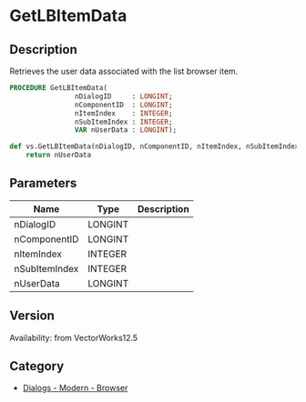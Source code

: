 # GetLBItemData

## Description
Retrieves the user data associated with the list browser item.

```pascal
PROCEDURE GetLBItemData(
				nDialogID     : LONGINT;
				nComponentID  : LONGINT;
				nItemIndex    : INTEGER;
				nSubItemIndex : INTEGER;
				VAR nUserData : LONGINT);
```

```python
def vs.GetLBItemData(nDialogID, nComponentID, nItemIndex, nSubItemIndex):
    return nUserData
```

## Parameters
|Name|Type|Description|
|---|---|---|
|nDialogID|LONGINT|   |
|nComponentID|LONGINT|   |
|nItemIndex|INTEGER|   |
|nSubItemIndex|INTEGER|   |
|nUserData|LONGINT|   |

## Version
Availability: from VectorWorks12.5

## Category
* [Dialogs - Modern - Browser](../Categories/Dialogs%20-%20Modern%20-%20Browser.md)
